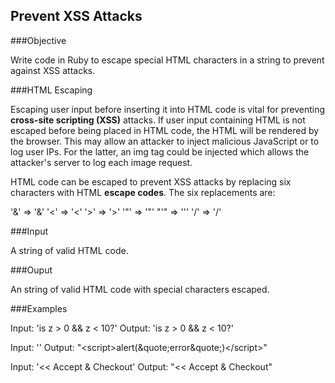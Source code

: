 
## Prevent XSS Attacks

###Objective

Write code in Ruby to escape special HTML characters in a string to prevent against XSS attacks.


###HTML Escaping

Escaping user input before inserting it into HTML code is vital for preventing **cross-site scripting (XSS)** attacks. If user input containing HTML is not escaped before being placed in HTML code, the HTML will be rendered by the browser. This may allow an attacker to inject malicious JavaScript or to log user IPs. For the latter, an img tag could be injected which allows the attacker's server to log each image request.

HTML code can be escaped to prevent XSS attacks by replacing six characters with HTML **escape codes**. The six replacements are:

  '&' => '&amp;'
  '<' => '&lt;'
  '>' => '&gt;'
  '"' => '&quot;'
  "'" => '&#x27;'
  '/' => '&#x2F;'

###Input

A string of valid HTML code.

###Ouput

An string of valid HTML code with special characters escaped.

###Examples

  Input: 'is z > 0 && z < 10?'
  Output: 'is z &gt; 0 &amp;&amp; z &lt; 10?'

  Input: '<script>alert("error")</script>'
  Output: "&lt;script&gt;alert(&quote;error&quote;)&lt;&#x2F;script&gt;"

  Input: '&lt;&lt; Accept & Checkout'
  Output: "&lt;&lt; Accept &amp; Checkout"